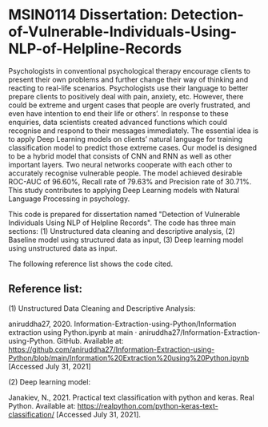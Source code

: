 # MSIN0114 Dissertation: Detection-of-Vulnerable-Individuals-Using-NLP-of-Helpline-Records

Psychologists in conventional psychological therapy encourage clients to present their own problems and further change their way of thinking and reacting to real-life scenarios. Psychologists use their language to better prepare clients to positively deal with pain, anxiety, etc. However, there could be extreme and urgent cases that people are overly frustrated, and even have intention to end their life or others’. In response to these enquiries, data scientists created advanced functions which could recognise and respond to their messages immediately. The essential idea is to apply Deep Learning models on clients’ natural language for training classification model to predict those extreme cases. Our model is designed to be a hybrid model that consists of CNN and RNN as well as other important layers. Two neural networks cooperate with each other to accurately recognise vulnerable people. The model achieved desirable ROC-AUC of 96.60%, Recall rate of 79.63% and Precision rate of 30.71%. This study contributes to applying Deep Learning models with Natural Language Processing in psychology.

This code is prepared for dissertation named "Detection of Vulnerable Individuals Using NLP of Helpline Records". The code has three main sections: (1) Unstructured data cleaning and descriptive analysis, (2) Baseline model using structured data as input, (3) Deep learning model using unstructured data as input.

The following reference list shows the code cited. 

## Reference list:
(1) Unstructured Data Cleaning and Descriptive Analysis:

aniruddha27, 2020. Information-Extraction-using-Python/Information extraction using Python.ipynb at main · aniruddha27/Information-Extraction-using-Python. GitHub. Available at: https://github.com/aniruddha27/Information-Extraction-using-Python/blob/main/Information%20Extraction%20using%20Python.ipynb [Accessed July 31, 2021]

(2) Deep learning model:

Janakiev, N., 2021. Practical text classification with python and keras. Real Python. Available at: https://realpython.com/python-keras-text-classification/ [Accessed July 31, 2021]. 
